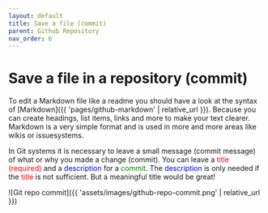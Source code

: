 ```yaml
---
layout: default
title: Save a file (commit)
parent: Github Repository
nav_order: 6
---
```


# Save a file in a repository (commit)
To edit a Markdown file like a readme you should have a look at the syntax of [Markdown]({{ 'pages/github-markdown' | relative_url }}). Because you can create headings, list items, links and more to make your text clearer. Markdown is a very simple format and is used in more and more areas like wikis or issuesystems.

In Git systems it is necessary to leave a small message (commit message) of what or why you made a change (commit). You can leave a <span style="color:red;">title (required)</span> and a <span style="color:blue;">description</span> for a <span style="color:green;">commit</span>. The <span style="color:blue;">description</span> is only needed if the <span style="color:red;">title</span> is not sufficient. But a meaningful title would be great!

![Git repo commit]({{ 'assets/images/github-repo-commit.png' | relative_url }})
